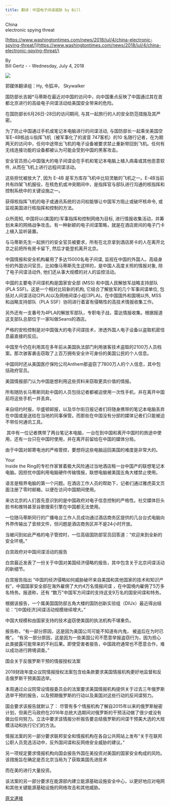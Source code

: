 ```yaml
---
title: 翻译：中国电子间谍威胁 by Bill
---
```


China<br>electronic spying threat


[https://www.washingtontimes.com/news/2018/jul/4/china-electronic-spying-threat/](https://www.washingtontimes.com/news/2018/jul/4/china-electronic-spying-threat/)


By<br>Bill Gertz - - Wednesday, July 4, 2018

[![](https://1.bp.blogspot.com/-S1yA6JP_kGg/W0BnKCLNBJI/AAAAAAAAAxw/qQfmRb3D-hUczYGd17T8NrFonTu-IslhgCLcBGAs/s400/0707-1.PNG)](https://1.bp.blogspot.com/-S1yA6JP_kGg/W0BnKCLNBJI/AAAAAAAAAxw/qQfmRb3D-hUczYGd17T8NrFonTu-IslhgCLcBGAs/s1600/0707-1.PNG)





郭媒体翻译组：Hy, 令狐冲， Skywalker 




国防部长吉姆\*马蒂斯在最近对中国的访问中，向中国重点反映了中国通过其在首都北京进行的高级电子间谍活动给美国安全带来的危险。






在国防部长6月26日-28日的访问期间, 与其一起旅行的人的安全防范措施及其严密。






为了防止中国通过手机或笔记本电脑进行的间谍活动, 与国防部长一起乘坐美国空军E-4B核战斗指挥飞机（被军事化了的波音 747客机）的10 名随行记者，在为期两天的访问中，任何中途带出飞机的电子设备被要求禁止重新带回到飞机。任何有无线连接功能的设备都被认为可能会受到中国的黑客攻击。






安全官员担心中国强大的电子间谍会在手机和笔记本电脑上植入病毒或其他恶意软件, 从而在飞机上进行远程间谍活动。


这些担忧被放大了, 因为 E-4B 是军方库存飞机中比较灵敏的飞机之一。E-4B当前共有四架飞机服役，在核危机或冲突期间中，是指挥官与部队进行沟通的核指挥和控制系统中的关键设施之一。






获得核指挥飞机的电子或通讯系统的访问权能够让中国军方阻止或破坏核命令, 或监视美国进行核指挥和控制的方法。


众所周知, 中国将以(美国的)军事指挥和控制网络为目标, 进行情报收集活动，并筹划未来的网络战争攻击。有一种新颖的电子间谍策略，就是在酒店房间的电子门卡上植入监听装置。






与马蒂斯先生一起旅行的安全官员被要求，所有在北京拿到酒店房卡的人在离开北京之前把所有房卡留下, 然后才能登机离开北京。






中国情报和安全机构雇用了多达15000名电子间谍, 监视在中国的外国人。高级身份的外国访问官员，比如像马蒂斯先生这样的，是中国人高度关照的情报对象, 除了电子间谍活动外, 他们还从事大规模的对人的监控活动。


中国的主要电子间谍机构是国家安全部 (MSS) 和中国人民解放军战略支持部队(PLA SSF)。这是一个相对比较新的机构, 它结合了解放军的几个军事间谍单位, 包括对人间谍活动(2PLA)以及网络间谍小组(3PLA)。在中国国外和国境以外, MSS 和战略支持部队（PLA SSF）协同进行着富有侵略性的高技术情报收集工作。


另外还有一支番号为4PLA的解放军部队，专职电子战，雷达情报收集。根据报道这支部队总部位于一家叫做Seans的酒店。


严格的安检控制是对中国强大的电子间谍技术，渗透外国人电子设备以盗取机密信息最直接的反应。


中国至今仍在利用其在多年前从美国执法部门利用骇客技术盗取的2100万人员档案。那次骇客袭击窃取了上百万拥有安全许可身份的美国公民的个人信息。


中国同时还从美国医疗保险公司Anthem那盗窃了7800万人的个人信息，其中包括政府官员。


美国情报部门认为中国是想利用这些资料来窃取更具价值的情报。


所有随防长马蒂斯同赴中国的人员包括记者都被迫使用一次性手机，并在离开中国前将这些手机一并丢弃。


来自纽约时报，华盛顿邮报，以及华尔街日报记者们将随身携带的笔记本电脑丢弃在中国或是送给在当地的同事保管。而那些在中国没有分部的媒体记者们只能被迫不带任何通讯工具。


 其中有一位记者携带了两台笔记本电脑，一台在到中国和离开中国时的旅途中使用，还有一台只在中国时使用，并在离开前留给在中国的媒体分局。


由于中国对邮寄电池的严格管控，要想将这些电脑运回美国的难度是非常大的。


Your<br>Inside the Ring的专栏作家冒着极大风险通过当地酒店租一台中国产的联想笔记本电脑。因担忧中国利用电脑硬件传输情报，联想电脑被美国五角大楼禁止使用。


语言是租界电脑的第一个问题。在酒店工作人员的帮助下，记者们通过雅虎英文页面注册了零时邮箱，以便在访问中国期间使用。


来访北京的人们首先意识到的是中国政府对电子信息控制的严格性。社交媒体巨头脸书和推特甚至谷歌搜索引擎在中国都无法使用。


一位随马蒂斯同行的广播电台工作人员成功通过酒店商务区提供的几台台式电脑向外界传输出了音频文件，但问题是酒店商务区并不是24小时开放。


当被问到如此严格的电子管控时，一位高级国防部官员回答道：“欢迎来到全新的安全环境。”


白宫政府对中国间谍活动的报告


白宫最近发表了一份关于中国对美国经济侵略的报告，其中包含关于北京间谍活动的新细节。


白宫报告指出 “中国的经济侵略如何威胁破坏来自美国和其他国家的技术和知识产权”，中国国家安全部在海外雇佣了大约4万名情报间谍 ，在中国境内雇佣了5万多名特务。报道称，还有 “数万”中国军方间谍的支持这支9万名的国安间谍和特务。


根据该报告，一个属美国国防部五角大楼的国防创新实验组（DIUx）最近得出结论：“[中国经济]间谍活动规模继续增大。”


中国大规模和由国家支持的技术盗窃使美国的执法机构不堪重负。


报告称，“有一部分原因，这是因为美国公司可能不知道有内鬼， 被盗后在为时已晚”。 “有另一部分原因，这是因为一些美国公司不愿意举报盗窃行为，因为担心此类披露可能带来的不利后果。即使受害者报告，中国政府通常也不愿意合作，难以成功进行跨境调查。”


国会关于反俄罗斯干预的情报授权法案


2019财政年度众议院情报授权法案包含给条款要求美国情报机构更好地监督和反击俄罗斯干预美国选举。


本周通过众议院常设情报委员会的法案要求美国情报机构提供关于过去三年俄罗斯选举干预的报告，以及预期俄罗斯的行动以及美国对这些行动的反间谍努力。


国会要求该报告就默认了： 尽管有多个情报机构了解自2015年以来的俄罗斯秘密计划，但奥巴马政府在2016年总统大选期间对俄罗斯的干预活动做了很少或没有做出任何努力。立法中要求该情报分析报告要总结俄罗斯的间谍干预美大选的大规模活动和执行它们的方法。


情报法案的另一部分要求联邦安全和情报机构在各自公共网站上发布“关于在联邦公职人员竞选活动中，反外国间谍和反网络安全威胁的建议。”


另一项规定要求情报机构向国会报告外国在美投资对美国的国家安全构成的风险。该措施旨在确定是否北京当局为了获取美国先进技术 


而在美的进行大量投资。 


该法案的另一部分要求在能源部内建立能源基础设施安全中心，以更好地应对电网和其他关键能源基础设施的网络攻击和其他威胁。

[原文連接](http://littleantvoice.blogspot.com/2018/07/by-bill.html)